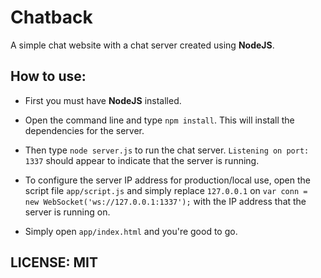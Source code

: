  Chatback
==========

A simple chat website with a chat server created using **NodeJS**.

 How to use:
-------------

* First you must have **NodeJS** installed.

* Open the command line and type `npm install`. This will install the dependencies for the server.

* Then type `node server.js` to run the chat server. `Listening on port: 1337` should appear to indicate that the server is running.

* To configure the server IP address for production/local use, open the script file `app/script.js` and simply replace `127.0.0.1` on `var conn = new WebSocket('ws://127.0.0.1:1337');` with the IP address that the server is running on.

* Simply open `app/index.html` and you're good to go.


 LICENSE: MIT
--------------
